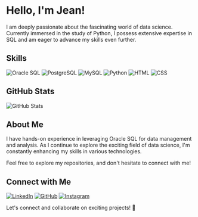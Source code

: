 # Hello, I'm Jean!

I am deeply passionate about the fascinating world of data science. Currently immersed in the study of Python, I possess extensive expertise in SQL and am eager to advance my skills even further.

## Skills

![Oracle SQL](https://img.shields.io/badge/Oracle%20SQL-%E2%AD%90%E2%AD%90%E2%AD%90%E2%AD%90-000?style=for-the-badge&logo=oracle&logoColor=red)
![PostgreSQL](https://img.shields.io/badge/PostgreSQL-%E2%AD%90%E2%AD%90%E2%AD%90%E2%AD%90-000?style=for-the-badge&logo=PostgreSQL&logoColor=white)
![MySQL](https://img.shields.io/badge/MySQL-%E2%AD%90%E2%AD%90%E2%AD%90%E2%AD%90-000?style=for-the-badge&logo=mysql&logoColor=blue)
![Python](https://img.shields.io/badge/Python-%E2%AD%90%E2%AD%90-000?style=for-the-badge&logo=python)
![HTML](https://img.shields.io/badge/HTML-%E2%AD%90%E2%AD%90%E2%AD%90-000?style=for-the-badge&logo=html5)
![CSS](https://img.shields.io/badge/CSS-%E2%AD%90%E2%AD%90%E2%AD%90-000?style=for-the-badge&logo=css3&logoColor=264CE4)

## GitHub Stats

![GitHub Stats](https://github-readme-stats.vercel.app/api?username=jeancsandrade&theme=transparent&bg_color=000&border_color=30A3DC&show_icons=true&icon_color=30A3DC&title_color=E94D5F&text_color=FFF&hide_title=true)

## About Me

I have hands-on experience in leveraging Oracle SQL for data management and analysis. As I continue to explore the exciting field of data science, I'm constantly enhancing my skills in various technologies.

Feel free to explore my repositories, and don't hesitate to connect with me!

## Connect with Me

[![LinkedIn](https://img.shields.io/badge/LinkedIn-000?style=for-the-badge&logo=linkedin&logoColor=0E76A8)](https://www.linkedin.com/in/jeancsandrade)
[![GitHub](https://img.shields.io/badge/GitHub-000?style=for-the-badge&logo=github&logoColor=181717)](https://github.com/jeancsandrade)
[![Instagram](https://img.shields.io/badge/Instagram-000?style=for-the-badge&logo=Instagram)](https://www.instagram.com/jean.candrade/)

Let's connect and collaborate on exciting projects! 🚀
